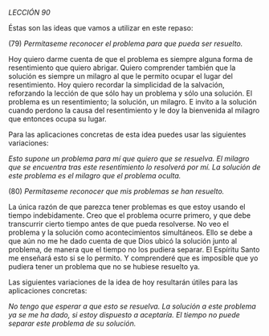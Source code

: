 *LECCIÓN 90*

Éstas son las ideas que vamos a utilizar en este repaso:

(79) *Permítaseme reconocer el problema para que pueda ser resuelto.*

Hoy quiero darme cuenta de que el problema es siempre alguna forma de resentimiento que quiero abrigar. Quiero comprender también que la solución es siempre un milagro al que le permito ocupar el lugar del resentimiento. Hoy quiero recordar la simplicidad de la salvación, reforzando la lección de que sólo hay un problema y sólo una solución. El problema es un resentimiento; la solución, un milagro. E invito a la solución cuando perdono la causa del resentimiento y le doy la bienvenida al milagro que entonces ocupa su lugar.

Para las aplicaciones concretas de esta idea puedes usar las siguientes variaciones:

_Esto supone un problema para mí que quiero que se resuelva._
_El milagro que se encuentra tras este resentimiento lo resolverá por mí._
_La solución de este problema es el milagro que el problema oculta._


(80) *Permítaseme reconocer que mis problemas se han resuelto.*

La única razón de que parezca tener problemas es que estoy usando el tiempo indebidamente. Creo que el problema ocurre primero, y que debe transcurrir cierto tiempo antes de que pueda resolverse. No veo el problema y la solución como acontecimientos simultáneos. Ello se debe a que aún no me he dado cuenta de que Dios ubicó la solución junto al problema, de manera que el tiempo no los pudiera separar. El Espíritu Santo me enseñará esto si se lo permito. Y comprenderé que es imposible que yo pudiera tener un problema que no se hubiese resuelto ya.

Las siguientes variaciones de la idea de hoy resultarán útiles para las aplicaciones concretas:

_No tengo que esperar a que esto se resuelva._
_La solución a este problema ya se me ha dado, si estoy dispuesto a aceptaría._
_El tiempo no puede separar este problema de su solución._
